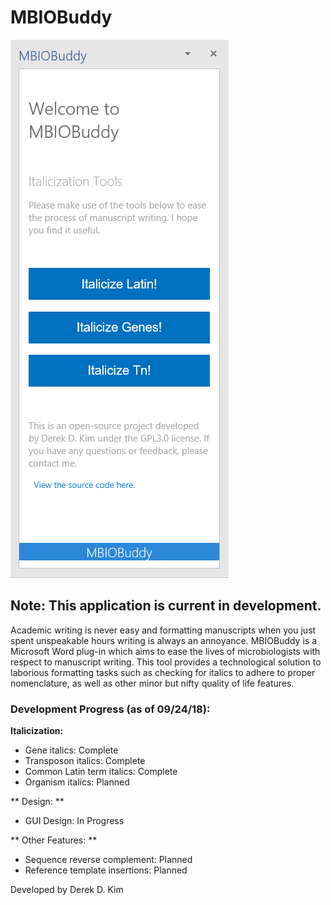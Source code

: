 # MBIOBuddy

![](https://github.com/derekdkim/MBIOBuddy/raw/master/MBIOBuddyWeb/Images/v0.1Demo.png "Version 0.1")

## Note: This application is current in development.

Academic writing is never easy and formatting manuscripts when you just spent unspeakable hours writing is always an annoyance.
MBIOBuddy is a Microsoft Word plug-in which aims to ease the lives of microbiologists with respect to manuscript writing.
This tool provides a technological solution to laborious formatting tasks such as checking for italics to adhere to proper nomenclature, as well as other minor but nifty quality of life features.

### Development Progress (as of 09/24/18):

**Italicization:**

  * Gene italics: Complete
  * Transposon italics: Complete
  * Common Latin term italics: Complete
  * Organism italics: Planned
  
** Design: **  

  * GUI Design: In Progress
  
** Other Features: **

  * Sequence reverse complement: Planned
  * Reference template insertions: Planned  

Developed by Derek D. Kim